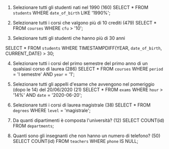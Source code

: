 1. Selezionare tutti gli studenti nati nel 1990 (160)
SELECT * 
FROM `students`
WHERE `date_of_birth` 
LIKE '1990%';

2. Selezionare tutti i corsi che valgono più di 10 crediti (479)
SELECT * 
FROM `courses`
WHERE `cfu` > '10';

3. Selezionare tutti gli studenti che hanno più di 30 anni
<!-- SELECT * 
FROM `students` 
WHERE (YEAR(CURRENT_DATE) - YEAR(`date_of_birth`)) > 30; -->

SELECT * 
FROM `students` 
WHERE TIMESTAMPDIFF(YEAR, `date_of_birth`, CURRENT_DATE) > 30;

4. Selezionare tutti i corsi del primo semestre del primo anno di un qualsiasi corso di laurea (286)
SELECT * 
FROM `courses`
WHERE `period` = 'I semestre'
AND `year` = '1';

5. Selezionare tutti gli appelli d'esame che avvengono nel pomeriggio (dopo le 14) del 20/06/2020 (21)
SELECT * 
FROM `exams`
WHERE `hour` > '14%'
AND `date` = '2020-06-20';

6. Selezionare tutti i corsi di laurea magistrale (38)
SELECT * 
FROM `degrees`
WHERE `level` = 'magistrale';

7. Da quanti dipartimenti è composta l'università? (12)
SELECT COUNT(id) 
FROM `departments`;

8. Quanti sono gli insegnanti che non hanno un numero di telefono? (50)
SELECT COUNT(id) 
FROM `teachers`
WHERE `phone` IS NULL;